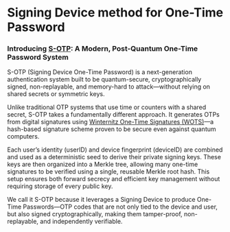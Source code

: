 # Signing Device method for One-Time Password

### Introducing [S-OTP](https://github.com/ChyKusuma/Lamport_W-OTS_S-OTP/wiki/W%E2%80%90OTS): A Modern, Post-Quantum One-Time Password System

S-OTP (Signing Device One-Time Password) is a next-generation authentication system built to be quantum-secure, cryptographically signed, non-replayable, and memory-hard to attack—without relying on shared secrets or symmetric keys.

Unlike traditional OTP systems that use time or counters with a shared secret, S-OTP takes a fundamentally different approach. It generates OTPs from digital signatures using [Winternitz One-Time Signatures (WOTS)](https://en.wikipedia.org/wiki/Hash-based_cryptography)—a hash-based signature scheme proven to be secure even against quantum computers.

Each user’s identity (userID) and device fingerprint (deviceID) are combined and used as a deterministic seed to derive their private signing keys. These keys are then organized into a Merkle tree, allowing many one-time signatures to be verified using a single, reusable Merkle root hash. This setup ensures both forward secrecy and efficient key management without requiring storage of every public key.

We call it S-OTP because it leverages a Signing Device to produce One-Time Passwords—OTP codes that are not only tied to the device and user, but also signed cryptographically, making them tamper-proof, non-replayable, and independently verifiable.
